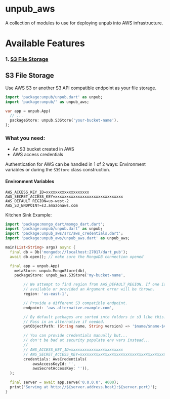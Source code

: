 # unpub_aws

A collection of modules to use for deploying unpub into AWS infrastructure.

# Available Features
### 1. [S3 File Storage](#s3-file-storage)


## S3 File Storage

Use AWS S3 or another S3 API compatible endpoint as your file storage.

```dart
import 'package:unpub/unpub.dart' as unpub;
import 'package:unpub/' as unpub_aws;

var app = unpub.App(
  // ...
  packageStore: unpub.S3Store('your-bucket-name'),
);
```

### What you need:
- An S3 bucket created in AWS
- AWS access credentials

Authentication for AWS can be handled in 1 of 2 ways: Environment variables or during the `S3Store` class construction.

#### Environment Variables
```dotenv
AWS_ACCESS_KEY_ID=xxxxxxxxxxxxxxxxxxx
AWS_SECRET_ACCESS_KEY=xxxxxxxxxxxxxxxxxxxxxxxxxxxxxx
AWS_DEFAULT_REGION=us-west-2
AWS_S3_ENDPOINT=s3.amazonaws.com
```


Kitchen Sink Example:

```dart
import 'package:mongo_dart/mongo_dart.dart';
import 'package:unpub/unpub.dart' as unpub;
import 'package:unpub_aws/src/aws_credentials.dart';
import 'package:unpub_aws/unpub_aws.dart' as unpub_aws;

main(List<String> args) async {
  final db = Db('mongodb://localhost:27017/dart_pub');
  await db.open(); // make sure the MongoDB connection opened

  final app = unpub.App(
    metaStore: unpub.MongoStore(db),
    packageStore: unpub_aws.S3Store('my-bucket-name',

        // We attempt to find region from AWS_DEFAULT_REGION. If one is not
        // available or provided an Argument error will be thrown.
        region: 'us-east-1',

        // Provide a different S3 compatible endpoint.
        endpoint: 'aws-alternative.example.com',

        // By default packages are sorted into folders in s3 like this.
        // Pass in an alternative if needed.
        getObjectPath: (String name, String version) => '$name/$name-$version.tar.gz',

        // You can provide credentials manually but...
        // don't be bad at security populate env vars instead...
        // 
        // AWS_ACCESS_KEY_ID=xxxxxxxxxxxxxxxxxxxxxxx
        // AWS_SECRET_ACCESS_KEY=xxxxxxxxxxxxxxxxxxxxxxxxxxxxxxxxxxxxxxxx
        credentials: AwsCredentials(
            awsAccessKeyId: '',
            awsSecretAccessKey: '')),
  );

  final server = await app.serve('0.0.0.0', 4000);
  print('Serving at http://${server.address.host}:${server.port}');
}

```

